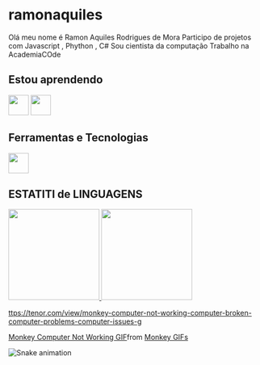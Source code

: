 # ramonaquiles
Olá meu nome é Ramon Aquiles Rodrigues de Mora
Participo de projetos com Javascript , Phython , C# 
Sou cientista da computação
Trabalho na AcademiaCOde

## Estou aprendendo

<img src="https://cdn.jsdelivr.net/gh/devicons/devicon/icons/java/java-original.svg" width="40" height="40"/> <img src="https://cdn.jsdelivr.net/gh/devicons/devicon/icons/linux/linux-original.svg" width="40" height="40"/>


## Ferramentas e Tecnologias

<img src="https://cdn.jsdelivr.net/gh/devicons/devicon/icons/git/git-original.svg" width="40" height="40"/>

## ESTATITI de LINGUAGENS

<div>
<a href="https://github.com/ramonaquiles7">
<img height="180em" src="https://github-readme-stats.vercel.app/api/top-langs/?username=ramonaquiles7&layout=compact&langs_count=7&theme=dracula"/>
<img height="180em" src="https://github-readme-stats.vercel.app/api?username=ramonaquiles7&show_icons=true&theme=dracula&include_all_commits=true&count_private=true"/>
</div>
  
  ttps://tenor.com/view/monkey-computer-not-working-computer-broken-computer-problems-computer-issues-g

  
<div class="tenor-gif-embed" data-postid="12674712" data-share-method="host" data-aspect-ratio="1.78" data-width="100%"><a href="https://tenor.com/view/monkey-computer-not-working-computer-broken-computer-problems-computer-issues-gif-12674712">Monkey Computer Not Working GIF</a>from <a href="https://tenor.com/search/monkey-gifs">Monkey GIFs</a></div> <script type="text/javascript" async src="https://tenor.com/embed.js"></script>  
  
  

  
  
  
  ![Snake animation](https://github.com/ramonaquiles7/ramonaquiles7/blob/output/github-contribution-grid-snake.svg)
  
  
